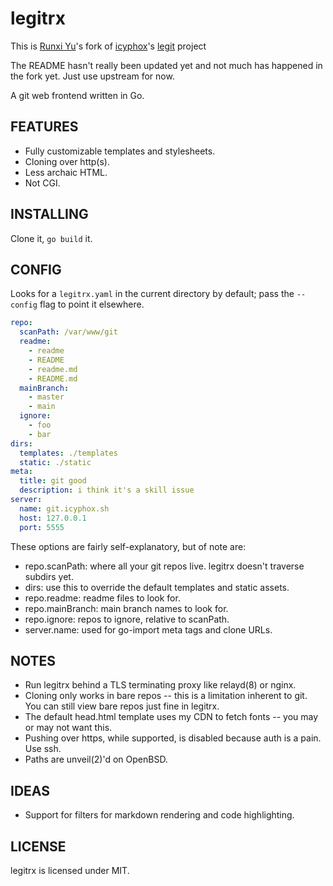 # legitrx

This is [Runxi Yu](https://runxiyu.org)'s fork of
[icyphox](https://icyphox.sh/)'s
[legit](https://git.icyphox.sh/legit/) project

The README hasn't really been updated yet and not much has happened in
the fork yet. Just use upstream for now.

A git web frontend written in Go.

## FEATURES

- Fully customizable templates and stylesheets.
- Cloning over http(s).
- Less archaic HTML.
- Not CGI.

## INSTALLING

Clone it, `go build` it.

## CONFIG

Looks for a `legitrx.yaml` in the current directory by default; pass the
`--config` flag to point it elsewhere.

```yaml
repo:
  scanPath: /var/www/git
  readme:
    - readme
    - README
    - readme.md
    - README.md
  mainBranch:
    - master
    - main
  ignore:
    - foo
    - bar
dirs:
  templates: ./templates
  static: ./static
meta:
  title: git good
  description: i think it's a skill issue
server:
  name: git.icyphox.sh
  host: 127.0.0.1
  port: 5555
  ```

These options are fairly self-explanatory, but of note are:

- repo.scanPath: where all your git repos live. legitrx doesn't
  traverse subdirs yet.
- dirs: use this to override the default templates and static assets.
- repo.readme: readme files to look for.
- repo.mainBranch: main branch names to look for.
- repo.ignore: repos to ignore, relative to scanPath.
- server.name: used for go-import meta tags and clone URLs.

## NOTES

- Run legitrx behind a TLS terminating proxy like relayd(8) or nginx.
- Cloning only works in bare repos -- this is a limitation inherent to git. You
  can still view bare repos just fine in legitrx.
- The default head.html template uses my CDN to fetch fonts -- you may
  or may not want this.
- Pushing over https, while supported, is disabled because auth is a
  pain. Use ssh.
- Paths are unveil(2)'d on OpenBSD.

## IDEAS

- Support for filters for markdown rendering and code highlighting. 

## LICENSE

legitrx is licensed under MIT.
